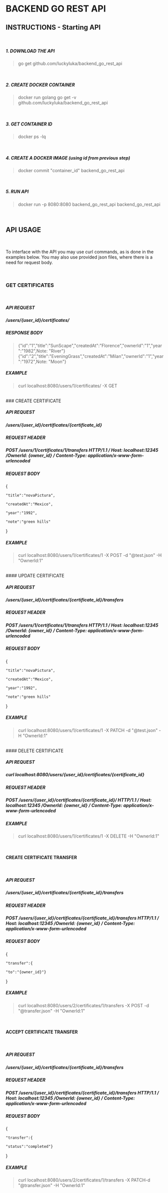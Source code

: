 # BACKEND GO REST API

## INSTRUCTIONS - Starting API
<br/>

##### 1. DOWNLOAD THE API

>go get github.com/luckyluka/backend_go_rest_api
<br/>

##### 2. CREATE DOCKER CONTAINER

>docker run golang go get -v github.com/luckyluka/backend_go_rest_api
<br/>

##### 3. GET CONTAINER ID

>docker ps -lq
<br/>

##### 4. CREATE A DOCKER IMAGE (using id from previous step)

>docker commit "container_id" backend_go_rest_api
<br/>

##### 5. RUN API

>docker run -p 8080:8080 backend_go_rest_api backend_go_rest_api
<br/>


## API USAGE

<br/>

To interface with the API you may use curl commands, as is done in the examples below.
You may also use provided json files, where there is a need for request body.

<br/>

### GET CERTIFICATES
<br/>

##### API REQUEST

##### /users/{user_id}/certificates/


##### RESPONSE BODY

>{"id":"1","title":"SunScape","createdAt":"Florence","ownerId":"1","year":"1982",Note: "River"}
>{"id":"2","title":"EveningGrass","createdAt":"Milan","ownerId":"1","year":"1972",Note: "Moon"}


##### EXAMPLE
>curl localhost:8080/users/1/certificates/ -X GET
<br/>
### CREATE CERTIFICATE
<br/>

##### API REQUEST

##### /users/{user_id}/certificates/{certificate_id}

##### REQUEST HEADER
##### POST /users/1/certificates/1/transfers HTTP/1.1 / Host: localhost:12345 /OwnerId: {owner_id} / Content-Type: application/x-www-form-urlencoded

##### REQUEST BODY
{
    
    "title":"novaPictura",
    
    "createdAt":"Mexico",
   
    "year":"1992",
   
    "note":"green hills"

}


##### EXAMPLE
>curl localhost:8080/users/1/certificates/1 -X POST -d "@test.json" -H "OwnerId:1"
<br/>
#### UPDATE CERTIFICATE
<br/>

##### API REQUEST

##### /users/{user_id}/certificates/{certificate_id}/transfers

##### REQUEST HEADER
##### POST /users/1/certificates/1/transfers HTTP/1.1 / Host: localhost:12345 /OwnerId: {owner_id} / Content-Type: application/x-www-form-urlencoded

##### REQUEST BODY
{
    
    "title":"novaPictura",
    
    "createdAt":"Mexico",
   
    "year":"1992",
   
    "note":"green hills"

}


##### EXAMPLE
>curl localhost:8080/users/1/certificates/1 -X PATCH -d "@test.json" -H "OwnerId:1"
<br/>
#### DELETE CERTIFICATE
<br/>

##### API REQUEST

##### curl localhost:8080/users/{user_id}/certificates/{certificate_id}

##### REQUEST HEADER
##### POST /users/{user_id}/certificates/{certificate_id}/ HTTP/1.1 / Host: localhost:12345 /OwnerId: {owner_id} / Content-Type: application/x-www-form-urlencoded

##### EXAMPLE
>curl localhost:8080/users/1/certificates/1 -X DELETE -H "OwnerId:1"
<br/>

#### CREATE CERTIFICATE TRANSFER
<br/>

##### API REQUEST

##### /users/{user_id}/certificates/{certificate_id}/transfers

##### REQUEST HEADER
##### POST /users/{user_id}/certificates/{certificate_id}/transfers HTTP/1.1 / Host: localhost:12345 /OwnerId: {owner_id} / Content-Type: application/x-www-form-urlencoded

##### REQUEST BODY

{

    "transfer":{
    
    "to":"{owner_id}"}

}

##### EXAMPLE
>curl localhost:8080/users/2/certificates/1/transfers -X POST -d "@transfer.json" -H "OwnerId:1"
<br/>

#### ACCEPT CERTIFICATE TRANSFER
<br/>

##### API REQUEST

##### /users/{user_id}/certificates/{certificate_id}/transfers

##### REQUEST HEADER
##### POST /users/{user_id}/certificates/{certificate_id}/transfers HTTP/1.1 / Host: localhost:12345 /OwnerId: {owner_id} / Content-Type: application/x-www-form-urlencoded


##### REQUEST BODY
{
    
    "transfer":{
    
    "status":"completed"}
}

##### EXAMPLE
>curl localhost:8080/users/2/certificates/1/transfers -X PATCH-d "@transfer.json" -H "OwnerId:1"

